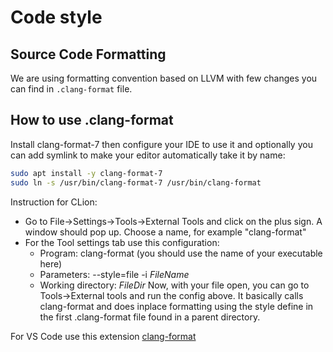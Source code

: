# Code style

## Source Code Formatting

We are using formatting convention based on LLVM with few changes you can find in `.clang-format` file.

## How to use .clang-format

Install clang-format-7 then configure your IDE to use it and optionally you can add symlink to make your editor automatically take it by name:

```sh
sudo apt install -y clang-format-7
sudo ln -s /usr/bin/clang-format-7 /usr/bin/clang-format
```

Instruction for CLion:

- Go to File->Settings->Tools->External Tools and click on the plus sign. A window should pop up. Choose a name, for example "clang-format"
- For the Tool settings tab use this configuration:
  - Program: clang-format (you should use the name of your executable here)
  - Parameters: --style=file -i $FileName$
  - Working directory: $FileDir$
Now, with your file open, you can go to Tools->External tools and run the config above. It basically calls clang-format and does inplace formatting using the style define in the first .clang-format file found in a parent directory.


For VS Code use this extension [clang-format](https://marketplace.visualstudio.com/items?itemName=xaver.clang-format)
